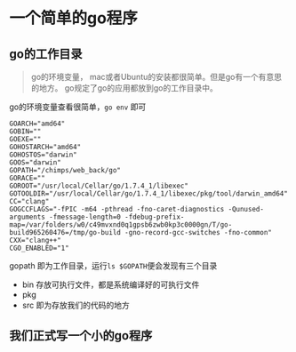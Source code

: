# 一个简单的go程序

## go的工作目录
>go的环境变量， mac或者Ubuntu的安装都很简单。但是go有一个有意思的地方。
go规定了go的应用都放到go的工作目录中。

go的环境变量查看很简单，`go env` 即可
```
GOARCH="amd64"
GOBIN=""
GOEXE=""
GOHOSTARCH="amd64"
GOHOSTOS="darwin"
GOOS="darwin"
GOPATH="/chimps/web_back/go"
GORACE=""
GOROOT="/usr/local/Cellar/go/1.7.4_1/libexec"
GOTOOLDIR="/usr/local/Cellar/go/1.7.4_1/libexec/pkg/tool/darwin_amd64"
CC="clang"
GOGCCFLAGS="-fPIC -m64 -pthread -fno-caret-diagnostics -Qunused-arguments -fmessage-length=0 -fdebug-prefix-map=/var/folders/w0/c49mvxnd0q1gpsb6zwb0kp3c0000gn/T/go-build965260476=/tmp/go-build -gno-record-gcc-switches -fno-common"
CXX="clang++"
CGO_ENABLED="1"
```
gopath 即为工作目录，运行`ls $GOPATH`便会发现有三个目录
- bin 存放可执行文件，都是系统编译好的可执行文件
- pkg 
- src 即为存放我们的代码的地方

## 我们正式写一个小的go程序
